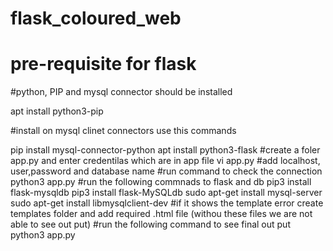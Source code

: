 # flask_coloured_web
# pre-requisite for flask

#python, PIP and mysql connector  should be installed

apt install python3-pip

#install on mysql clinet connectors use this commands

pip install mysql-connector-python
apt install python3-flask
#create a foler app.py and enter credentilas  which are  in app file
vi app.py
#add localhost, user,password and database name
#run command to check the connection
python3 app.py
#run the following commnads to flask and db
pip3 install flask-mysqldb
pip3 install flask-MySQLdb
sudo apt-get install mysql-server
sudo apt-get install libmysqlclient-dev
#if it shows the template error create templates folder and add required  .html file (withou these files we are not able to see out put)
#run the following command to see final out put
 python3 app.py
